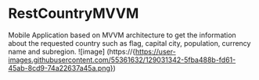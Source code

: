 # RestCountryMVVM
Mobile Application based on MVVM architecture to get the information about the requested country such as flag, capital city, population, currency name and subregion.
![image]
(https://{https://user-images.githubusercontent.com/55361632/129031342-5fba488b-fd61-45ab-8cd9-74a22637a45a.png})

